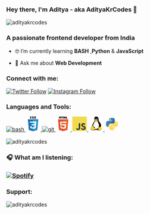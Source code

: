 ### Hey there, I'm Aditya - aka AdityaKrCodes 👋
<!-- [![Website](https://img.shields.io/website?style=flat-square&url=https%3A%2F%2Fadityakrcodes.github.io%2F)
](https://adityakrcodes.github.io/) -->

<img src="https://komarev.com/ghpvc/?username=adityakrcodes&label=Profile%20views&color=0e75b6&style=flat-square" alt="adityakrcodes" /> </p> 
### A passionate frontend developer from India

 
  
- 🤓 I’m currently learning **BASH** ,**Python** & **JavaScript** 
  
- 💬 Ask me about **Web Development**  
  
<h3 align="left">Connect with me:</h3>  

[![Twitter Follow](https://img.shields.io/twitter/follow/adityakrcodes?color=black&label=%40adityakrcodes&logo=Twitter&style=flat-square)](https://www.twitter.com/adityakrcodes)
[![Instagram Follow](https://img.shields.io/badge/IG:-@adityakrcodes-black?style=flat-square&logo=instagram)](https://www.instagram.com/adityakrcodes)
<p align="left">  
  
<h3 align="left">Languages and Tools:</h3>  
<p align="left"> <a href="https://www.gnu.org/software/bash/" target="_blank"> <img src="https://www.vectorlogo.zone/logos/gnu_bash/gnu_bash-icon.svg" alt="bash" width="40" height="40"/> </a> <a href="https://www.w3schools.com/css/" target="_blank"> <img src="https://raw.githubusercontent.com/devicons/devicon/master/icons/css3/css3-original-wordmark.svg" alt="css3" width="40" height="40"/> </a> <a href="https://git-scm.com/" target="_blank"> <img src="https://www.vectorlogo.zone/logos/git-scm/git-scm-icon.svg" alt="git" width="40" height="40"/> </a> <a href="https://www.w3.org/html/" target="_blank"> <img src="https://raw.githubusercontent.com/devicons/devicon/master/icons/html5/html5-original-wordmark.svg" alt="html5" width="40" height="40"/> </a> <a href="https://developer.mozilla.org/en-US/docs/Web/JavaScript" target="_blank"> <img src="https://raw.githubusercontent.com/devicons/devicon/master/icons/javascript/javascript-original.svg" alt="javascript" width="40" height="40"/> </a> <a href="https://www.linux.org/" target="_blank"> <img src="https://raw.githubusercontent.com/devicons/devicon/master/icons/linux/linux-original.svg" alt="linux" width="40" height="40"/> </a> <a href="https://www.python.org" target="_blank"> <img src="https://raw.githubusercontent.com/devicons/devicon/master/icons/python/python-original.svg" alt="python" width="40" height="40"/> </a> </p>  
<p><img align="center" src="https://github-readme-stats.vercel.app/api/top-langs?username=adityakrcodes&show_icons=true&locale=en&layout=compact" alt="adityakrcodes" /></p>
<h3 align="left"> 🎧 What am I listening: <h3>

[![Spotify](https://github-spotify-now-playin.vercel.app/api/spotify)](https://open.spotify.com/user/31ke65y4vvmlqqqsjybg3foclmw4)

<h3 align="left">Support:</h3>  
<p><a href="https://www.buymeacoffee.com/adityakrcodes"> <img align="left" src="https://cdn.buymeacoffee.com/buttons/v2/default-yellow.png" height="50" width="210" alt="adityakrcodes" /></a></p><br><br>  
 
